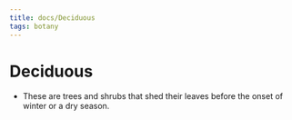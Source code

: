```yaml
---
title: docs/Deciduous
tags: botany
---
```


# Deciduous
- These are trees and shrubs that shed their leaves before the onset of winter or a dry season.